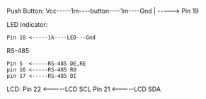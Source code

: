 
Push Button:
    Vcc-----1m----button----1m----Gnd
                |
                -----> Pin 19

LED Indicator:

    Pin 18 <-----1k----LED---Gnd


RS-485:

    Pin 5  <-----RS-485 DE,RE
    pin 16 <-----RS-485 RO
    pin 17 <-----RS-485 DI

LCD:
    Pin 22 <-----LCD SCL
    Pin 21 <-----LCD SDA
